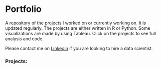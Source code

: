 # Portfolio
A repository of the projects I worked on or currently working on. It is updated regularly. The projects are either written in R or Python. Some visualizations are made by using Tableau. Click on the projects to see full analysis and code.

Please contact me on [Linkedin](https://www.linkedin.com/in/feifan-lu-0b8b02142/) if you are looking to hire a data scientist.

### Projects:

